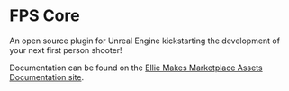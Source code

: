 # FPS Core
An open source plugin for Unreal Engine kickstarting the development of your next first person shooter!

Documentation can be found on the [Ellie Makes Marketplace Assets Documentation site](https://emmadocs.dev).
